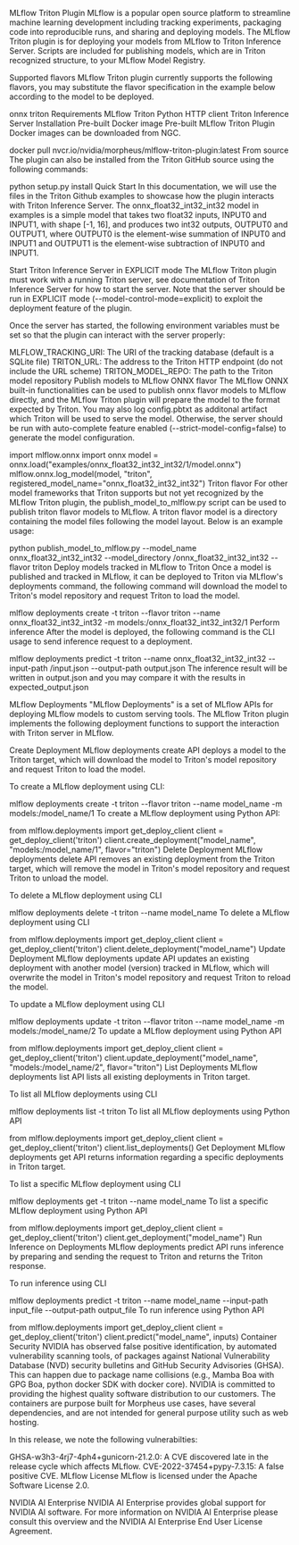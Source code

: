 MLflow Triton Plugin
MLflow is a popular open source platform to streamline machine learning development including tracking experiments, packaging code into reproducible runs, and sharing and deploying models. The MLflow Triton plugin is for deploying your models from MLflow to Triton Inference Server. Scripts are included for publishing models, which are in Triton recognized structure, to your MLflow Model Registry.

Supported flavors
MLflow Triton plugin currently supports the following flavors, you may substitute the flavor specification in the example below according to the model to be deployed.

onnx
triton
Requirements
MLflow
Triton Python HTTP client
Triton Inference Server
Installation
Pre-built Docker image
Pre-built MLflow Triton Plugin Docker images can be downloaded from NGC.

docker pull nvcr.io/nvidia/morpheus/mlflow-triton-plugin:latest
From source
The plugin can also be installed from the Triton GitHub source using the following commands:

python setup.py install
Quick Start
In this documentation, we will use the files in the Triton Github examples to showcase how the plugin interacts with Triton Inference Server. The onnx_float32_int32_int32 model in examples is a simple model that takes two float32 inputs, INPUT0 and INPUT1, with shape [-1, 16], and produces two int32 outputs, OUTPUT0 and OUTPUT1, where OUTPUT0 is the element-wise summation of INPUT0 and INPUT1 and OUTPUT1 is the element-wise subtraction of INPUT0 and INPUT1.

Start Triton Inference Server in EXPLICIT mode
The MLflow Triton plugin must work with a running Triton server, see documentation of Triton Inference Server for how to start the server. Note that the server should be run in EXPLICIT mode (--model-control-mode=explicit) to exploit the deployment feature of the plugin.

Once the server has started, the following environment variables must be set so that the plugin can interact with the server properly:

MLFLOW_TRACKING_URI: The URI of the tracking database (default is a SQLite file)
TRITON_URL: The address to the Triton HTTP endpoint (do not include the URL scheme)
TRITON_MODEL_REPO: The path to the Triton model repository
Publish models to MLflow
ONNX flavor
The MLflow ONNX built-in functionalities can be used to publish onnx flavor models to MLflow directly, and the MLflow Triton plugin will prepare the model to the format expected by Triton. You may also log config.pbtxt as additonal artifact which Triton will be used to serve the model. Otherwise, the server should be run with auto-complete feature enabled (--strict-model-config=false) to generate the model configuration.

import mlflow.onnx
import onnx
model = onnx.load("examples/onnx_float32_int32_int32/1/model.onnx")
mlflow.onnx.log_model(model, "triton", registered_model_name="onnx_float32_int32_int32")
Triton flavor
For other model frameworks that Triton supports but not yet recognized by the MLflow Triton plugin, the publish_model_to_mlflow.py script can be used to publish triton flavor models to MLflow. A triton flavor model is a directory containing the model files following the model layout. Below is an example usage:

python publish_model_to_mlflow.py --model_name onnx_float32_int32_int32 --model_directory <path-to-the-examples-directory>/onnx_float32_int32_int32 --flavor triton
Deploy models tracked in MLflow to Triton
Once a model is published and tracked in MLflow, it can be deployed to Triton via MLflow's deployments command, the following command will download the model to Triton's model repository and request Triton to load the model.

mlflow deployments create -t triton --flavor triton --name onnx_float32_int32_int32 -m models:/onnx_float32_int32_int32/1
Perform inference
After the model is deployed, the following command is the CLI usage to send inference request to a deployment.

mlflow deployments predict -t triton --name onnx_float32_int32_int32 --input-path <path-to-the-examples-directory>/input.json --output-path output.json
The inference result will be written in output.json and you may compare it with the results in expected_output.json

MLflow Deployments
"MLflow Deployments" is a set of MLflow APIs for deploying MLflow models to custom serving tools. The MLflow Triton plugin implements the following deployment functions to support the interaction with Triton server in MLflow.

Create Deployment
MLflow deployments create API deploys a model to the Triton target, which will download the model to Triton's model repository and request Triton to load the model.

To create a MLflow deployment using CLI:

mlflow deployments create -t triton --flavor triton --name model_name -m models:/model_name/1
To create a MLflow deployment using Python API:

from mlflow.deployments import get_deploy_client
client = get_deploy_client('triton')
client.create_deployment("model_name", "models:/model_name/1", flavor="triton")
Delete Deployment
MLflow deployments delete API removes an existing deployment from the Triton target, which will remove the model in Triton's model repository and request Triton to unload the model.

To delete a MLflow deployment using CLI

mlflow deployments delete -t triton --name model_name
To delete a MLflow deployment using CLI

from mlflow.deployments import get_deploy_client
client = get_deploy_client('triton')
client.delete_deployment("model_name")
Update Deployment
MLflow deployments update API updates an existing deployment with another model (version) tracked in MLflow, which will overwrite the model in Triton's model repository and request Triton to reload the model.

To update a MLflow deployment using CLI

mlflow deployments update -t triton --flavor triton --name model_name -m models:/model_name/2
To update a MLflow deployment using Python API

from mlflow.deployments import get_deploy_client
client = get_deploy_client('triton')
client.update_deployment("model_name", "models:/model_name/2", flavor="triton")
List Deployments
MLflow deployments list API lists all existing deployments in Triton target.

To list all MLflow deployments using CLI

mlflow deployments list -t triton
To list all MLflow deployments using Python API

from mlflow.deployments import get_deploy_client
client = get_deploy_client('triton')
client.list_deployments()
Get Deployment
MLflow deployments get API returns information regarding a specific deployments in Triton target.

To list a specific MLflow deployment using CLI

mlflow deployments get -t triton --name model_name
To list a specific MLflow deployment using Python API

from mlflow.deployments import get_deploy_client
client = get_deploy_client('triton')
client.get_deployment("model_name")
Run Inference on Deployments
MLflow deployments predict API runs inference by preparing and sending the request to Triton and returns the Triton response.

To run inference using CLI

mlflow deployments predict -t triton --name model_name --input-path input_file --output-path output_file
To run inference using Python API

from mlflow.deployments import get_deploy_client
client = get_deploy_client('triton')
client.predict("model_name", inputs)
Container Security
NVIDIA has observed false positive identification, by automated vulnerability scanning tools, of packages against National Vulnerability Database (NVD) security bulletins and GitHub Security Advisories (GHSA). This can happen due to package name collisions (e.g., Mamba Boa with GPG Boa, python docker SDK with docker core). NVIDIA is committed to providing the highest quality software distribution to our customers. The containers are purpose built for Morpheus use cases, have several dependencies, and are not intended for general purpose utility such as web hosting.

In this release, we note the following vulnerabilties:

GHSA-w3h3-4rj7-4ph4+gunicorn-21.2.0: A CVE discovered late in the release cycle which affects MLflow.
CVE-2022-37454+pypy-7.3.15: A false positive CVE.
MLflow License
MLflow is licensed under the Apache Software License 2.0.

NVIDIA AI Enterprise
NVIDIA AI Enterprise provides global support for NVIDIA AI software. For more information on NVIDIA AI Enterprise please consult this overview and the NVIDIA AI Enterprise End User License Agreement.